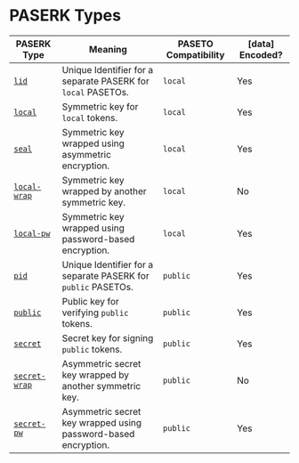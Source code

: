 # PASERK Types

| PASERK Type                           | Meaning                                                        | PASETO Compatibility | \[data\] Encoded? |  
|---------------------------------------|----------------------------------------------------------------|----------------------|-------------------|
| [`lid`](lid.md)                 | Unique Identifier for a separate PASERK for `local` PASETOs.   | `local`              | Yes               |
| [`local`](local.md)             | Symmetric key for `local` tokens.                              | `local`              | Yes               |
| [`seal`](seal.md)               | Symmetric key wrapped using asymmetric encryption.             | `local`              | Yes               |
| [`local-wrap`](local-wrap.md)   | Symmetric key wrapped by another symmetric key.                | `local`              | No                |
| [`local-pw`](local-pw.md)       | Symmetric key wrapped using password-based encryption.         | `local`              | Yes               |
| [`pid`](pid.md)                 | Unique Identifier for a separate PASERK for `public` PASETOs.  | `public`             | Yes               |
| [`public`](public.md)           | Public key for verifying `public` tokens.                      | `public`             | Yes               |
| [`secret`](secret.md)           | Secret key for signing `public` tokens.                        | `public`             | Yes               |
| [`secret-wrap`](secret-wrap.md) | Asymmetric secret key wrapped by another symmetric key.        | `public`             | No                |
| [`secret-pw`](secret-pw.md)     | Asymmetric secret key wrapped using password-based encryption. | `public`             | Yes               |
